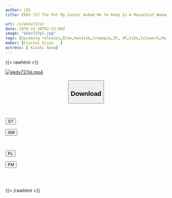 ```yaml
---
author: j91
title: EKDV-727 The Pet My Junior Asked Me To Keep Is A Masochist Woman Who Likes Big Dicks... Living Together For Two Days And One Night With A Silent, Slender, Shaved Beautiful Girl With Cute Black Hair Twintails Nana Kisaki

url: /v/ekdv727pl
date: 1970-12-30T02:53:00Z
image: "ekdv727pl.jpg"
tags: [Upcoming releases,Blow,Handjob,Creampie,3P, 4P,Vibe,Solowork,Masturbation,Beautiful Girl,Cowgirl,Finger Fuck,Electric Massager,Squirting,Slender,Shaved,Deep Throating,Facesitting,Tits,Huge Cock,Submissive Woman,Back	 ]
maker: [Crystal Eizou   ]
actress: [ Kisaki Nana]
---
```



{{< rawhtml >}}

<div class="video" data-videoid="pending_link_2.html">
    <a href="javascript:;">
        <img src="/v/ekdv727pl/ekdv727pl.jpg" width="WIDTH" height="HEIGHT" alt="ekdv727pl.mp4" loading="lazy">
    </a>
</div>

<script type="text/javascript" src="https://j91.asia/asset/on-demand-pend.js"></script>

<br>
  <link rel="stylesheet" href="https://j91.asia/asset/bs5.css">
  
  <center>
  <button class="btn btn-primary" type="button" data-bs-toggle="collapse" data-bs-target=".multi-collapse" aria-expanded="false" aria-controls="multiCollapseExample1 multiCollapseExample2"><h2>Download</h2></button></center>
</p>
<div class="row">
  <div class="col">
    <div class="collapse multi-collapse" id="multiCollapseExample1">
      <div class="card card-body">
	      	      <br>
<div class="buttons">  
<p><a href="https://j91.asia/pending_link_2.html" target="_blank"><button class="btn-hover color-3"><i class="fa fa-download"></i> ST</button></a></p>
<p><a href="https://j91.asia/pending_link_2.html" target="_blank"><button class="btn-hover color-2"><i class="fa fa-download"></i> SW</button></a></p></div>
    </div>
  </div>
</div>
  <div class="col">
    <div class="collapse multi-collapse" id="multiCollapseExample2">
      <div class="card card-body">
	      <br>
<div class="buttons">
<p><a href="https://j91.asia/pending_link_2.html" target="_blank"><button class="btn-hover color-9"><i class="fa fa-download"></i> FL</button></a></p>
<p><a href="https://j91.asia/pending_link_2.html" target="_blank"><button class="btn-hover color-8"><i class="fa fa-download"></i> FM</button></a></p></div>
<br><br>
      </div>
    </div>
  </div>
</div>

{{< /rawhtml >}}
